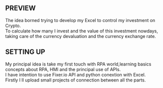 ## PREVIEW
The idea borned trying to develop my Excel to control my investment on Crypto.                                                                                           
To calculate how many I invest and the value of this investment nowdays, taking care of the currency devaluation and the currency exchange rate.

## SETTING UP   
My principal idea is take my first touch with RPA world,learning basics concepts about RPA, HMI and the principal use of APIs.                                           
I have intention to use Fixer.io API and python conextion with Excel.                                              
Firstly I ll upload small projects of connection between all the parts.
